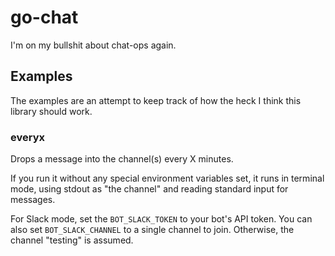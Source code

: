 go-chat
=======

I'm on my bullshit about chat-ops again.

Examples
--------

The examples are an attempt to keep track of how the heck I think
this library should work.

### everyx

Drops a message into the channel(s) every X minutes.

If you run it without any special environment variables set, it
runs in terminal mode, using stdout as "the channel" and reading
standard input for messages.

For Slack mode, set the `BOT_SLACK_TOKEN` to your bot's API token.
You can also set `BOT_SLACK_CHANNEL` to a single channel to join.
Otherwise, the channel "testing" is assumed.
